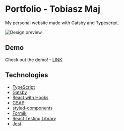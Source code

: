 # Portfolio - Tobiasz Maj

My personal website made with Gatsby and Typescript. 

![Design preview](preview.gif)

## Demo

Check out the demo! - [LINK](https://portfolio-tobiaszmaj.vercel.app/)

## Technologies

* [TypeScript](https://www.typescriptlang.org/)
* [Gatsby](https://www.gatsbyjs.com/)
* [React with Hooks](https://reactjs.org/)
* [GSAP](https://greensock.com/gsap/)
* [styled-components](https://styled-components.com/)
* [Formik](https://formik.org/)
* [React Testing Library](https://testing-library.com/docs/react-testing-library/intro/)
* [Jest](https://jestjs.io/)
